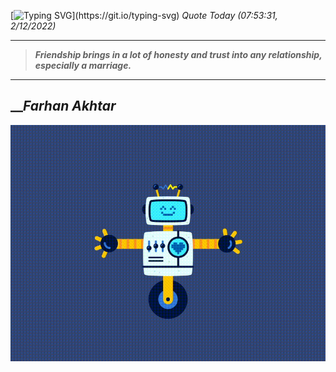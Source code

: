 [![Typing SVG](https://readme-typing-svg.herokuapp.com?font=Press+Start+2P&color=C2F784&size=35&width=900&height=100&lines=Hello+World%2C+I'm+Hung+!)](https://git.io/typing-svg) 
_Quote Today (07:53:31, 2/12/2022)_
___
>**_Friendship brings in a lot of honesty and trust into any relationship, especially a marriage._**
___

## __**_Farhan Akhtar_**

![RobotDance](src/assets/images/robot-dancing-dribble.gif?style=center)
